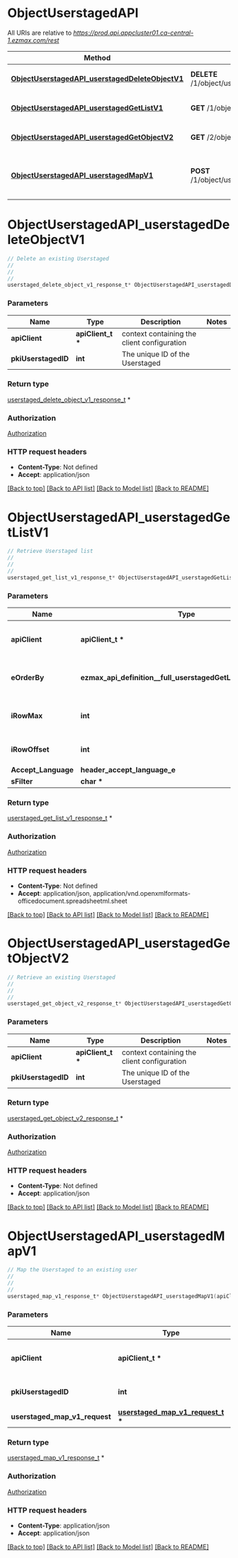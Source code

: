 # ObjectUserstagedAPI

All URIs are relative to *https://prod.api.appcluster01.ca-central-1.ezmax.com/rest*

Method | HTTP request | Description
------------- | ------------- | -------------
[**ObjectUserstagedAPI_userstagedDeleteObjectV1**](ObjectUserstagedAPI.md#ObjectUserstagedAPI_userstagedDeleteObjectV1) | **DELETE** /1/object/userstaged/{pkiUserstagedID} | Delete an existing Userstaged
[**ObjectUserstagedAPI_userstagedGetListV1**](ObjectUserstagedAPI.md#ObjectUserstagedAPI_userstagedGetListV1) | **GET** /1/object/userstaged/getList | Retrieve Userstaged list
[**ObjectUserstagedAPI_userstagedGetObjectV2**](ObjectUserstagedAPI.md#ObjectUserstagedAPI_userstagedGetObjectV2) | **GET** /2/object/userstaged/{pkiUserstagedID} | Retrieve an existing Userstaged
[**ObjectUserstagedAPI_userstagedMapV1**](ObjectUserstagedAPI.md#ObjectUserstagedAPI_userstagedMapV1) | **POST** /1/object/userstaged/{pkiUserstagedID}/map | Map the Userstaged to an existing user


# **ObjectUserstagedAPI_userstagedDeleteObjectV1**
```c
// Delete an existing Userstaged
//
// 
//
userstaged_delete_object_v1_response_t* ObjectUserstagedAPI_userstagedDeleteObjectV1(apiClient_t *apiClient, int pkiUserstagedID);
```

### Parameters
Name | Type | Description  | Notes
------------- | ------------- | ------------- | -------------
**apiClient** | **apiClient_t \*** | context containing the client configuration |
**pkiUserstagedID** | **int** | The unique ID of the Userstaged | 

### Return type

[userstaged_delete_object_v1_response_t](userstaged_delete_object_v1_response.md) *


### Authorization

[Authorization](../README.md#Authorization)

### HTTP request headers

 - **Content-Type**: Not defined
 - **Accept**: application/json

[[Back to top]](#) [[Back to API list]](../README.md#documentation-for-api-endpoints) [[Back to Model list]](../README.md#documentation-for-models) [[Back to README]](../README.md)

# **ObjectUserstagedAPI_userstagedGetListV1**
```c
// Retrieve Userstaged list
//
// 
//
userstaged_get_list_v1_response_t* ObjectUserstagedAPI_userstagedGetListV1(apiClient_t *apiClient, ezmax_api_definition__full_userstagedGetListV1_eOrderBy_e eOrderBy, int iRowMax, int iRowOffset, header_accept_language_e Accept_Language, char * sFilter);
```

### Parameters
Name | Type | Description  | Notes
------------- | ------------- | ------------- | -------------
**apiClient** | **apiClient_t \*** | context containing the client configuration |
**eOrderBy** | **ezmax_api_definition__full_userstagedGetListV1_eOrderBy_e** | Specify how you want the results to be sorted | [optional] 
**iRowMax** | **int** |  | [optional] [default to 10000]
**iRowOffset** | **int** |  | [optional] [default to 0]
**Accept_Language** | **header_accept_language_e** |  | [optional] 
**sFilter** | **char \*** |  | [optional] 

### Return type

[userstaged_get_list_v1_response_t](userstaged_get_list_v1_response.md) *


### Authorization

[Authorization](../README.md#Authorization)

### HTTP request headers

 - **Content-Type**: Not defined
 - **Accept**: application/json, application/vnd.openxmlformats-officedocument.spreadsheetml.sheet

[[Back to top]](#) [[Back to API list]](../README.md#documentation-for-api-endpoints) [[Back to Model list]](../README.md#documentation-for-models) [[Back to README]](../README.md)

# **ObjectUserstagedAPI_userstagedGetObjectV2**
```c
// Retrieve an existing Userstaged
//
// 
//
userstaged_get_object_v2_response_t* ObjectUserstagedAPI_userstagedGetObjectV2(apiClient_t *apiClient, int pkiUserstagedID);
```

### Parameters
Name | Type | Description  | Notes
------------- | ------------- | ------------- | -------------
**apiClient** | **apiClient_t \*** | context containing the client configuration |
**pkiUserstagedID** | **int** | The unique ID of the Userstaged | 

### Return type

[userstaged_get_object_v2_response_t](userstaged_get_object_v2_response.md) *


### Authorization

[Authorization](../README.md#Authorization)

### HTTP request headers

 - **Content-Type**: Not defined
 - **Accept**: application/json

[[Back to top]](#) [[Back to API list]](../README.md#documentation-for-api-endpoints) [[Back to Model list]](../README.md#documentation-for-models) [[Back to README]](../README.md)

# **ObjectUserstagedAPI_userstagedMapV1**
```c
// Map the Userstaged to an existing user
//
// 
//
userstaged_map_v1_response_t* ObjectUserstagedAPI_userstagedMapV1(apiClient_t *apiClient, int pkiUserstagedID, userstaged_map_v1_request_t * userstaged_map_v1_request);
```

### Parameters
Name | Type | Description  | Notes
------------- | ------------- | ------------- | -------------
**apiClient** | **apiClient_t \*** | context containing the client configuration |
**pkiUserstagedID** | **int** | The unique ID of the Userstaged | 
**userstaged_map_v1_request** | **[userstaged_map_v1_request_t](userstaged_map_v1_request.md) \*** |  | 

### Return type

[userstaged_map_v1_response_t](userstaged_map_v1_response.md) *


### Authorization

[Authorization](../README.md#Authorization)

### HTTP request headers

 - **Content-Type**: application/json
 - **Accept**: application/json

[[Back to top]](#) [[Back to API list]](../README.md#documentation-for-api-endpoints) [[Back to Model list]](../README.md#documentation-for-models) [[Back to README]](../README.md)


